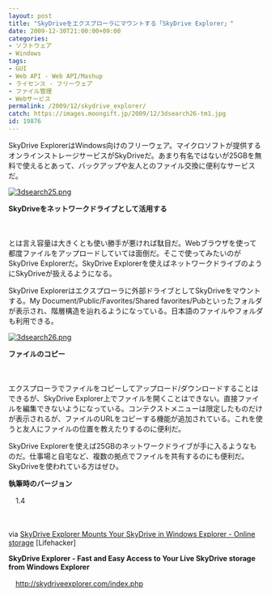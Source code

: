 ```yaml
---
layout: post
title: "SkyDriveをエクスプローラにマウントする「SkyDrive Explorer」"
date: 2009-12-30T21:00:00+09:00
categories:
- ソフトウェア
- Windows
tags: 
- GUI
- Web API - Web API/Mashup
- ライセンス - フリーウェア
- ファイル管理
- Webサービス
permalink: /2009/12/skydrive_explorer/
catch: https://images.moongift.jp/2009/12/3dsearch26-tm1.jpg
id: 19876
---
```

SkyDrive ExplorerはWindows向けのフリーウェア。マイクロソフトが提供するオンラインストレージサービスがSkyDriveだ。あまり有名ではないが25GBを無料で使えるとあって、バックアップや友人とのファイル交換に便利なサービスだ。

  

[![3dsearch25.png](https://images.moongift.jp/2009/12/3dsearch25-tm2.jpg)](https://images.moongift.jp/2009/12/3dsearch252.png)  
  
**SkyDriveをネットワークドライブとして活用する**

  

　

  

とは言え容量は大きくとも使い勝手が悪ければ駄目だ。Webブラウザを使って都度ファイルをアップロードしていては面倒だ。そこで使ってみたいのがSkyDrive Explorerだ。SkyDrive Explorerを使えばネットワークドライブのようにSkyDriveが扱えるようになる。

  
  
<!--more-->

SkyDrive Explorerはエクスプローラに外部ドライブとしてSkyDriveをマウントする。My Document/Public/Favorites/Shared favorites/Pubといったフォルダが表示され、階層構造を辿れるようになっている。日本語のファイルやフォルダも利用できる。

  

[![3dsearch26.png](https://images.moongift.jp/2009/12/3dsearch26-tm1.jpg)](https://images.moongift.jp/2009/12/3dsearch261.png)  
  
**ファイルのコピー**

  

　

  

エクスプローラでファイルをコピーしてアップロード/ダウンロードすることはできるが、SkyDrive Explorer上でファイルを開くことはできない。直接ファイルを編集できないようになっている。コンテクストメニューは限定したものだけが表示されるが、ファイルのURLをコピーする機能が追加されている。これを使うと友人にファイルの位置を教えたりするのに便利だ。

  

SkyDrive Explorerを使えば25GBのネットワークドライブが手に入るようなものだ。仕事場と自宅など、複数の拠点でファイルを共有するのにも便利だ。SkyDriveを使われている方はぜひ。

  

**執筆時のバージョン**  
  
　1.4

  

　

  

via [SkyDrive Explorer Mounts Your SkyDrive in Windows Explorer - Online storage](http://lifehacker.com/5433481/skydrive-explorer-mounts-your-skydrive-in-windows-explorer?utm_source=feedburner) [Lifehacker]

  

**SkyDrive Explorer - Fast and Easy Access to Your Live SkyDrive storage from Windows Explorer**  
  
　http://skydriveexplorer.com/index.php

  
  
